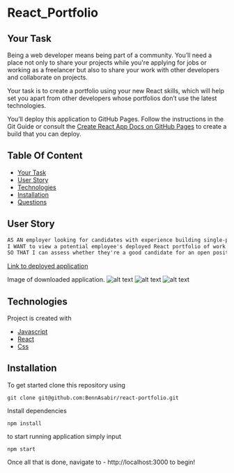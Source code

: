 # React_Portfolio

## Your Task

Being a web developer means being part of a community. You’ll need a place not only to share your projects while you're applying for jobs or working as a freelancer but also to share your work with other developers and collaborate on projects.

Your task is to create a portfolio using your new React skills, which will help set you apart from other developers whose portfolios don’t use the latest technologies. 

You’ll deploy this application to GitHub Pages. Follow the instructions in the Git Guide or consult the [Create React App Docs on GitHub Pages](https://create-react-app.dev/docs/deployment/#github-pages) to create a build that you can deploy.

## Table Of Content
* [Your Task](#your-task)
* [User Story](#user-story)
* [Technologies](#technologies)
* [Installation](#installation)
* [Questions](#questions)

## User Story

```md
AS AN employer looking for candidates with experience building single-page applications
I WANT to view a potential employee's deployed React portfolio of work samples
SO THAT I can assess whether they're a good candidate for an open position
```
[Link to deployed application](https://olhamyndziv.github.io/React_Portfolio/)

Image of downloaded application.
![alt text](assets/images/3.png)
![alt text](assets/images/30.png)
![alt text](assets/images/35.png)

## Technologies
Project is created with 
* [Javascript](https://www.javascript.com/)
* [React](https://reactjs.org/)
* [Css](https://developer.mozilla.org/en-US/docs/Web/CSS)

## Installation
To get started clone this repository using 
<br>
```terminal
git clone git@github.com:BennAsabir/react-portfolio.git
```
Install dependencies 
```terminal
npm install
```
to start running application simply input 
```terminal
npm start
```
Once all that is done, navigate to - http://localhost:3000 to begin!
